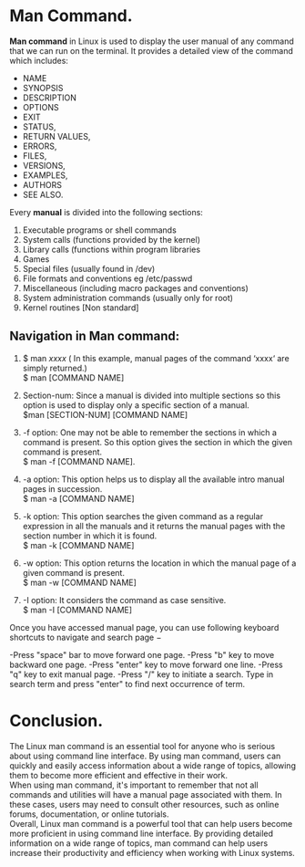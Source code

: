 # Man Command.

**Man command** in Linux is used to display the user manual of any command that we can run on
the terminal. 
It provides a detailed view of the command which includes:
- NAME 
- SYNOPSIS
- DESCRIPTION
- OPTIONS
- EXIT
- STATUS, 
- RETURN VALUES,
- ERRORS, 
- FILES,
- VERSIONS, 
- EXAMPLES,
- AUTHORS
- SEE ALSO.

Every **manual** is divided into the following sections:

1. Executable programs or shell commands
2. System calls (functions provided by the kernel)
3. Library calls (functions within program libraries
4. Games
5. Special files (usually found in /dev)
6. File formats and conventions eg /etc/passwd
7. Miscellaneous (including macro packages and conventions)
8. System administration commands (usually only for root)
9. Kernel routines [Non standard]
 

## Navigation in Man command:
1. $ man *xxxx* ( In this example, manual pages of the command ‘xxxx‘ are simply returned.)  
$ man [COMMAND NAME]

2. Section-num: Since a manual is divided into multiple sections so this option is used to display only a specific section of a manual.  
$man [SECTION-NUM] [COMMAND NAME]

3. -f option: One may not be able to remember the sections in which a command is present. So this option gives the section in which the given command is present.  
$ man -f [COMMAND NAME].

4. -a option: This option helps us to display all the available intro manual pages in succession.  
$ man -a [COMMAND NAME] 

5. -k option: This option searches the given command as a regular expression in all the manuals and it returns the manual pages with the section number in which it is found.  
$ man -k [COMMAND NAME]

6. -w option: This option returns the location in which the manual page of a given command is present.  
$ man -w [COMMAND NAME]

7. -I option: It considers the command as case sensitive.  
$ man -I [COMMAND NAME]

Once you have accessed manual page, you can use following keyboard shortcuts to navigate and search page −  

-Press "space" bar to move forward one page.
-Press "b" key to move backward one page.
-Press "enter" key to move forward one line.
-Press "q" key to exit manual page.
-Press "/" key to initiate a search. Type in search term and press "enter" to find next occurrence of term.

# Conclusion.
The Linux man command is an essential tool for anyone who is serious about using command line interface. By using man command, users can quickly and easily access information about a wide range of topics, allowing them to become more efficient and effective in their work.  
When using man command, it's important to remember that not all commands and utilities will have a manual page associated with them. In these cases, users may need to consult other resources, such as online forums, documentation, or online tutorials.  
Overall, Linux man command is a powerful tool that can help users become more proficient in using command line interface. By providing detailed information on a wide range of topics, man command can help users increase their productivity and efficiency when working with Linux systems.


 
